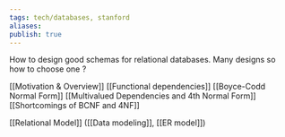 ```yaml
---
tags: tech/databases, stanford
aliases:
publish: true
---
```


How to design good schemas for relational databases. Many designs so how to choose one ?

[[Motivation & Overview]]
[[Functional dependencies]]
[[Boyce-Codd Normal Form]]
[[Multivalued Dependencies and 4th Normal Form]]
[[Shortcomings of BCNF and 4NF]]

[[Relational Model]] ([[Data modeling]], [[ER model]])